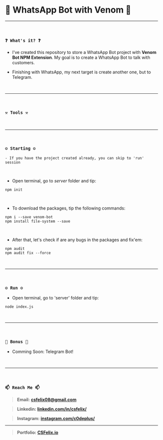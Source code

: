 # 🌟 WhatsApp Bot with Venom 🌟

----

<br>

### `❓ What's it? ❓`

* I've created this repository to store a WhatsApp Bot project with **Venom Bot NPM Extension**. My goal is to create a WhatsApp Bot to talk with customers.

* Finishing with WhatsApp, my next target is create another one, but to Telegram.

<br>

----

<br>

### `⚒️ Tools ⚒️`


<br>

----

<br>

### `⚙️ Starting ⚙️`

```
- If you have the project created already, you can skip to 'run' session
```

<br>

* Open terminal, go to *server* folder and tip:

```
npm init
```

<br>

* To download the packages, tip the following commands:

```
npm i --save venom-bot
npm install file-system --save
```

<br>

* After that, let's check if are any bugs in the packages and fix'em:

```
npm audit
npm audit fix --force
```

<br>

----

<br>

### `⚙️ Run ⚙️`

* Open terminal, go to 'server' folder and tip:

```
node index.js
```

<br>

----

<br>

### `🎁 Bonus 🎁`

* Comming Soon: Telegram Bot!

<br>

----

<br>

### `📫 Reach Me 📫`

> **Email:** **[csfelix08@gmail.com](mailto:csfelix08@gmail.com?)**

> **Linkedin:** **[linkedin.com/in/csfelix/](https://www.linkedin.com/in/csfelix/)**

> **Instagram:** **[instagram.com/c0deplus/](https://www.instagram.com/c0deplus/)**

----

> **Portfolio:** **[CSFelix.io](https://csfelix.github.io/)**
